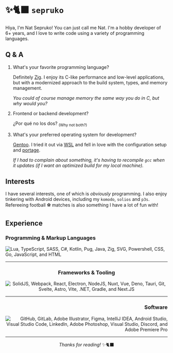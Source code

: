 # ✨🐈‍⬛ `sepruko`

Hiya, I'm Nat Sepruko! You can just call me Nat. I'm a hobby developer of 6+
years, and I love to write code using a variety of programming languages.

## Q & A

1. What's your favorite programming language?

   Definitely [Zig]. I enjoy its C-like performance and low-level applications,
   but with a modernized approach to the build system, types, and memory
   management.

   _You could of course manage memory the same way you do in C, but why would
   you?_

2. Frontend or backend development?

   <!-- cspell:disable-next-line -->

   ¿Por qué no los dos? <sub>(Why not both?)</sub>

3. What's your preferred operating system for development?

   [Gentoo]. I tried it out via [WSL] and fell in love with the configuration
   setup and [portage][gentoo-portage].

   _If I had to complain about something, it's having to recompile `gcc` when it
   updates (if I want an optimized build for my local machine)._

## Interests

I have several interests, one of which is _obviously_ programming. I also enjoy
tinkering with Android devices, including my `komodo`, `solios` and `p3s`.
Refereeing football ⚽ matches is also something I have a lot of fun with!

## Experience

<h3 align="left">Programming & Markup Languages</h3>

<p align="left">
<img
  alt="Lua, TypeScript, SASS, C#, Kotlin, Pug, Java, Zig, SVG, Powershell, CSS, Go, JavaScript, and HTML"
  src="https://skillicons.dev/icons?i=lua,ts,sass,cs,kotlin,pug,java,zig,svg,powershell,css,go,js,html&perline=9"
/>
</p>

---

<h3 align="center">Frameworks & Tooling</h3>

<p align="center">
<img
  alt="SolidJS, Webpack, React, Electron, NodeJS, Nuxt, Vue, Deno, Tauri, Git, Svelte, Astro, Vite, .NET, Gradle, and Next.JS"
  src="https://skillicons.dev/icons?i=solidjs,webpack,react,electron,nodejs,nuxt,vue,deno,tauri,git,svelte,astro,vite,dotnet,gradle,nextjs&perline=8"
/>
</p>

---

<h3 align="right">Software</h3>

<p align="right">
<img
  alt="GitHub, GitLab, Adobe Illustrator, Figma, IntelliJ IDEA, Android Studio, Visual Studio Code, LinkedIn, Adobe Photoshop, Visual Studio, Discord, and Adobe Premiere Pro"
  src="https://skillicons.dev/icons?i=github,gitlab,ai,figma,idea,androidstudio,vscode,linkedin,ps,blank,blank,blank,blank,blank,blank,visualstudio,discord,pr&perline=9"
/>
</p>

---

<p align="center">
<i>Thanks for reading!</i> ✨🐈‍⬛
</p>

<!-- Links -->

[gentoo]: https://www.gentoo.org/
[gentoo-portage]: https://wiki.gentoo.org/wiki/Portage
[wsl]: https://learn.microsoft.com/en-us/windows/wsl/about
[zig]: https://ziglang.org/
